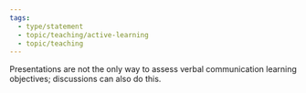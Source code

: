 ```yaml
---
tags:
  - type/statement
  - topic/teaching/active-learning
  - topic/teaching
---
```

Presentations are not the only way to assess verbal communication learning objectives; discussions can also do this.
